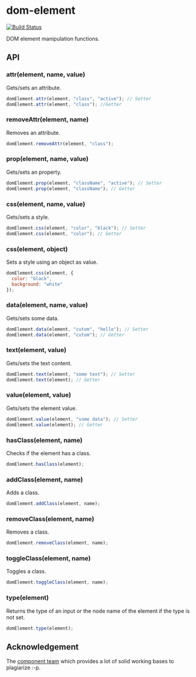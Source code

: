 # dom-element

[![Build Status](https://travis-ci.org/crysalead-js/dom-element.svg?branch=master)](https://travis-ci.org/crysalead-js/dom-element)

DOM element manipulation functions.

## API

### attr(element, name, value)

Gets/sets an attribute.

```js
domElement.attr(element, "class", "active"); // Setter
domElement.attr(element, "class"); //Getter
```

### removeAttr(element, name)

Removes an attribute.

```js
domElement.removeAttr(element, "class");
```

### prop(element, name, value)

Gets/sets an property.

```js
domElement.prop(element, "className", "active"); // Setter
domElement.prop(element, "className"); // Getter
```

### css(element, name, value)

Gets/sets a style.

```js
domElement.css(element, "color", "black"); // Setter
domElement.css(element, "color"); // Getter
```

### css(element, object)

Sets a style using an object as value.

```js
domElement.css(element, {
  color: "black",
  background: "white"
});
```

### data(element, name, value)

Gets/sets some data.

```js
domElement.data(element, "cutom", "hello"); // Setter
domElement.data(element, "cutom"); // Getter
```

### text(element, value)

Gets/sets the text content.

```js
domElement.text(element, "some text"); // Setter
domElement.text(element); // Getter
```

### value(element, value)

Gets/sets the element value.

```js
domElement.value(element, "some data"); // Setter
domElement.value(element); // Getter
```

### hasClass(element, name)

Checks if the element has a class.

```js
domElement.hasClass(element);
```

### addClass(element, name)

Adds a class.

```js
domElement.addClass(element, name);
```

### removeClass(element, name)

Removes a class.

```js
domElement.removeClass(element, name);
```

### toggleClass(element, name)

Toggles a class.

```js
domElement.toggleClass(element, name);
```

### type(element)

Returns the type of an input or the node name of the element if the type is not set.

```js
domElement.type(element);
```

## Acknowledgement

The [component team](https://github.com/component) which provides a lot of solid working bases to plagiarize :-p.

